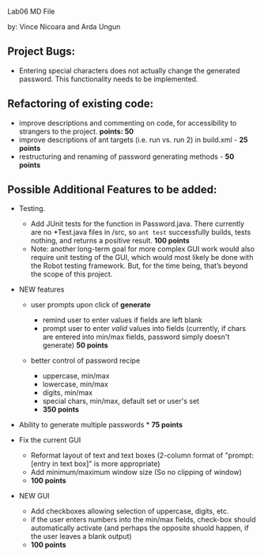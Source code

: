 Lab06 MD File

by: Vince Nicoara and Arda Ungun

## Project Bugs:
* Entering special characters does not actually change the generated password. This functionality needs to be implemented.

## Refactoring of existing code:
* improve descriptions and commenting on code, for accessibility to strangers to the project. **points: 50**
* improve descriptions of ant targets (i.e. run vs. run 2) in build.xml - **25 points**
* restructuring and renaming of password generating methods - **50 points**

## Possible Additional Features to be added:
* Testing. 
	* Add JUnit tests for the function in Password.java. There currently are no *Test.java files in /src, so ```ant test``` successfully builds, tests nothing, and returns a positive result. **100 points**
	* Note: another long-term goal for more complex GUI work would also require unit testing of the GUI, which would most likely be done with the Robot testing framework. But, for the time being, that’s beyond the scope of this project.
* NEW features
	* user prompts upon click of **generate**
		* remind user to enter values if fields are left blank
		* prompt user to enter *valid* values into fields (currently, if chars are entered into min/max fields, password simply doesn't generate)
	**50 points**

	* better control of password recipe
		* uppercase, min/max
		* lowercase, min/max
		* digits, min/max
		* special chars, min/max, default set or user's set
		* **350 points**
		
* Ability to generate multiple passwords
		* **75 points**
* Fix the current GUI
	* Reformat layout of text and text boxes (2-column format of "prompt: [entry in text box]" is more appropriate)
	* Add minimum/maximum window size (So no clipping of window)
	* **100 points**
* NEW GUI
	* Add checkboxes allowing selection of uppercase, digits, etc.
	* if the user enters numbers into the min/max fields, check-box should automatically activate (and perhaps the opposite shuold happen, if the user leaves a blank output)
	* **100 points**